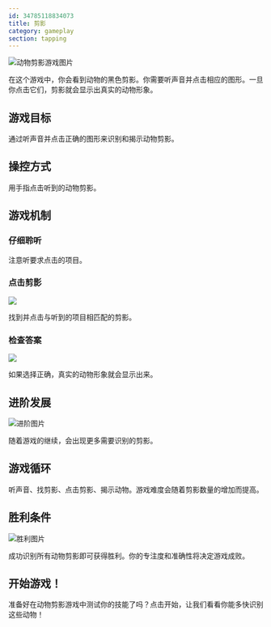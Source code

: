 ```yaml
---
id: 34785118834073
title: 剪影
category: gameplay
section: tapping
---
```

![动物剪影游戏图片](https://help.studycat.com/hc/article_attachments/34915780007577)

在这个游戏中，你会看到动物的黑色剪影。你需要听声音并点击相应的图形。一旦你点击它们，剪影就会显示出真实的动物形象。

## 游戏目标

通过听声音并点击正确的图形来识别和揭示动物剪影。

## 操控方式

用手指点击听到的动物剪影。

## 游戏机制

### 仔细聆听

注意听要求点击的项目。

### 点击剪影

![](https://help.studycat.com/hc/article_attachments/34785088097433)

找到并点击与听到的项目相匹配的剪影。

### 检查答案

![](https://help.studycat.com/hc/article_attachments/34785088100761)

如果选择正确，真实的动物形象就会显示出来。

## 进阶发展

![进阶图片](https://help.studycat.com/hc/article_attachments/34915749569049)

随着游戏的继续，会出现更多需要识别的剪影。

## 游戏循环

听声音、找剪影、点击剪影、揭示动物。游戏难度会随着剪影数量的增加而提高。

## 胜利条件

![胜利图片](https://help.studycat.com/hc/article_attachments/34915749571993)

成功识别所有动物剪影即可获得胜利。你的专注度和准确性将决定游戏成败。

## 开始游戏！

准备好在动物剪影游戏中测试你的技能了吗？点击开始，让我们看看你能多快识别这些动物！

